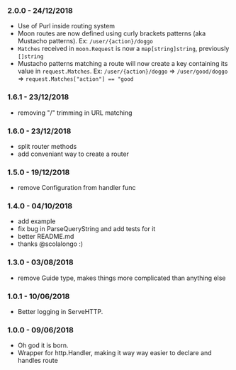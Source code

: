 ### 2.0.0 - 24/12/2018

- Use of Purl inside routing system
- Moon routes are now defined using curly brackets patterns (aka Mustacho patterns). Ex: `/user/{action}/doggo`
- `Matches` received in `moon.Request` is now a `map[string]string`, previously `[]string`
- Mustacho patterns matching a route will now create a key containing its value in `request.Matches`. Ex: `/user/{action}/doggo` => `/user/good/doggo` => `request.Matches["action"] == "good`


### 1.6.1 - 23/12/2018

- removing "/" trimming in URL matching

### 1.6.0 - 23/12/2018

- split router methods
- add conveniant way to create a router

### 1.5.0 - 19/12/2018

- remove Configuration from handler func

### 1.4.0 - 04/10/2018

- add example
- fix bug in ParseQueryString and add tests for it
- better README.md
- thanks @scolalongo :)

### 1.3.0 - 03/08/2018

- remove Guide type, makes things more complicated than anything else

### 1.0.1 - 10/06/2018

- Better logging in ServeHTTP.

### 1.0.0 - 09/06/2018

- Oh god it is born.
- Wrapper for http.Handler, making it way way easier to declare and handles route
